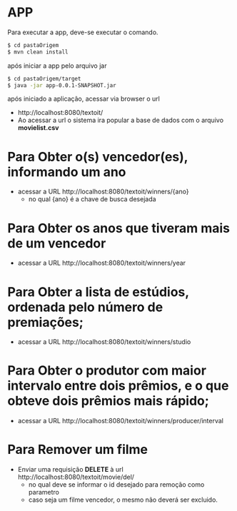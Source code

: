 # APP

Para executar a app, deve-se executar o comando.

```sh
$ cd pastaOrigem
$ mvn clean install
```
após iniciar a app pelo arquivo jar

```sh
$ cd pastaOrigem/target 
$ java -jar app-0.0.1-SNAPSHOT.jar
```
após iniciado a aplicação, acessar via browser o url
  - http://localhost:8080/textoit/
  - Ao acessar a url o sistema ira popular a base de dados com o arquivo **movielist.csv**

# Para Obter o(s) vencedor(es), informando um ano

  - acessar a URL http://localhost:8080/textoit/winners/{ano}
    - no qual {ano} é a chave de busca desejada
  
# Para Obter os anos que tiveram mais de um vencedor

  - acessar a URL http://localhost:8080/textoit/winners/year
    
# Para Obter a lista de estúdios, ordenada pelo número de premiações;

  - acessar a URL http://localhost:8080/textoit/winners/studio
               
# Para Obter o produtor com maior intervalo entre dois prêmios, e o que obteve dois prêmios mais rápido;

  - acessar a URL http://localhost:8080/textoit/winners/producer/interval
               
# Para Remover um filme 

  - Enviar uma requisição **DELETE** à url http://localhost:8080/textoit/movie/del/
    - no qual deve se informar o id desejado para remoção como parametro
    - caso seja um filme vencedor, o mesmo não deverá ser excluido.
